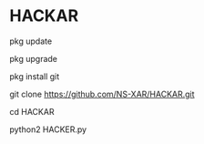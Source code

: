 # HACKAR

pkg update

pkg upgrade

pkg install git

git clone https://github.com/NS-XAR/HACKAR.git

cd HACKAR

python2 HACKER.py

